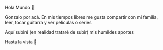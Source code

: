 Hola  Mundo 👋

Gonzalo por acá.
En mis tiempos libres me gusta compartir con mi familia, leer, tocar guitarra y ver películas o series

Aquí subiré (en realidad trataré de subir) mis humildes aportes

Hasta la vista 👋
